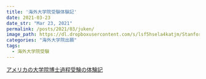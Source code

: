 ```yaml
---
title: '海外大学院受験体験記'
date: 2021-03-23
date_str: "Mar 23, 2021"
permalink: /posts/2021/03/juken/
image_path: https://dl.dropboxusercontent.com/s/lsf5hsela4katjm/Stanford_Quad.jpg?dl=0
categories: "海外大学院出願"
tags:
  - 海外大学院受験
---
```


[アメリカの大学院博士過程受験の体験記](/juken/)